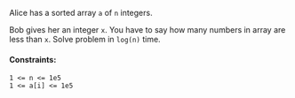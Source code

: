 Alice has a sorted array `a` of `n` integers.

Bob gives her an integer `x`. You have to say how many numbers in array are less than `x`. Solve problem in `log(n)` time.

#### Constraints:

```
1 <= n <= 1e5
1 <= a[i] <= 1e5
```
